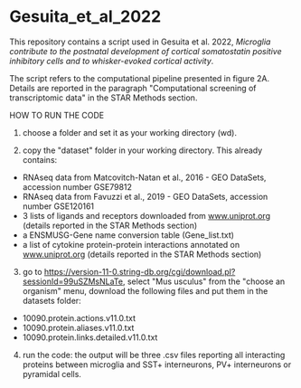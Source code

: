 # Gesuita_et_al_2022
This repository contains a script used in Gesuita et al. 2022, *Microglia contribute to the postnatal development of cortical somatostatin positive inhibitory cells and to whisker-evoked cortical activity*.

The script refers to the computational pipeline presented in figure 2A. Details are reported in the paragraph "Computational screening of transcriptomic data" in the STAR Methods section.

HOW TO RUN THE CODE

1. choose a folder and set it as your working directory (wd).

2. copy the "dataset" folder in your working directory. This already contains:
 - RNAseq data from Matcovitch-Natan et al., 2016 - GEO DataSets, accession number GSE79812
 - RNAseq data from Favuzzi et al., 2019 - GEO DataSets, accession number GSE120161
 - 3 lists of ligands and receptors downloaded from www.uniprot.org (details reported in the STAR Methods section)
 - a ENSMUSG-Gene name conversion table (Gene_list.txt)
 - a list of cytokine protein-protein interactions annotated on www.uniprot.org (details reported in the STAR Methods section)
 
3. go to https://version-11-0.string-db.org/cgi/download.pl?sessionId=99uSZMsNLaTe, select "Mus usculus" from the "choose an organism" menu, download the following files and put them in the datasets folder:
 - 10090.protein.actions.v11.0.txt
 - 10090.protein.aliases.v11.0.txt
 - 10090.protein.links.detailed.v11.0.txt

4. run the code: the output will be three .csv files reporting all interacting proteins between microglia and SST+ interneurons, PV+ interneurons or pyramidal cells.
